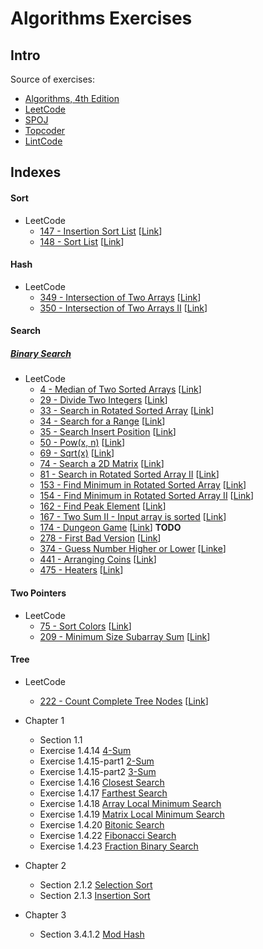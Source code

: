 # Algorithms Exercises
## Intro
Source of exercises:
- [Algorithms, 4th Edition](http://algs4.cs.princeton.edu/home/)
- [LeetCode](https://leetcode.com/)
- [SPOJ](http://www.spoj.com/)
- [Topcoder](https://www.topcoder.com/) 
- [LintCode](http://www.lintcode.com/en/)

## Indexes
#### Sort
- LeetCode
    - [147 - Insertion Sort List](src/com/algorithms/sort/InsertionSortList.java) [[Link](https://leetcode.com/problems/insertion-sort-list/)]
    - [148 - Sort List](src/com/algorithms/sort/SortList.java) [[Link](https://leetcode.com/problems/sort-list/)]
    
#### Hash
- LeetCode
    - [349 - Intersection of Two Arrays](src/com/algorithms/hash/IntersectionOfTwoArrays.java) [[Link](https://leetcode.com/problems/intersection-of-two-arrays/)]
    - [350 - Intersection of Two Arrays II](src/com/algorithms/hash/IntersectionOfTwoArrays2.java) [[Link](https://leetcode.com/problems/intersection-of-two-arrays-ii/)]
    
#### Search
##### [Binary Search](src/com/algorithms/search/binary/BinarySearch.java) 
- LeetCode
    - [4 - Median of Two Sorted Arrays](src/com/algorithms/search/binary/MedianOfTwoSortedArrays.java) [[Link](https://leetcode.com/problems/median-of-two-sorted-arrays/)]
    - [29 - Divide Two Integers](src/com/algorithms/search/binary/DivideTwoIntegers.java) [[Link](https://leetcode.com/problems/divide-two-integers/)]
    - [33 - Search in Rotated Sorted Array](src/com/algorithms/search/binary/SearchInRotatedSortedArray.java) [[Link](https://leetcode.com/problems/search-in-rotated-sorted-array/)]
    - [34 - Search for a Range](src/com/algorithms/search/binary/SearchForARange.java) [[Link](https://leetcode.com/problems/search-for-a-range/)]
    - [35 - Search Insert Position](src/com/algorithms/search/binary/SearchInsertPosition.java) [[Link](https://leetcode.com/problems/search-insert-position/)]
    - [50 - Pow(x, n)](src/com/algorithms/search/binary/Pow.java) [[Link](https://leetcode.com/problems/powx-n/)]
    - [69 - Sqrt(x)](src/com/algorithms/search/binary/Sqrt.java) [[Link](https://leetcode.com/problems/sqrtx/)]
    - [74 - Search a 2D Matrix](src/com/algorithms/search/binary/Search2DMatrix.java) [[Link](https://leetcode.com/problems/search-a-2d-matrix/)]
    - [81 - Search in Rotated Sorted Array II](src/com/algorithms/search/binary/SearchInRotatedSortedArray2.java) [[Link](https://leetcode.com/problems/search-in-rotated-sorted-array-ii/)]
    - [153 - Find Minimum in Rotated Sorted Array](src/com/algorithms/search/binary/FindMinimumInRotatedSortedArray.java) [[Link](https://leetcode.com/problems/find-minimum-in-rotated-sorted-array/)]
    - [154 - Find Minimum in Rotated Sorted Array II](src/com/algorithms/search/binary/FindMinimumInRotatedSortedArray2.java) [[Link](https://leetcode.com/problems/find-minimum-in-rotated-sorted-array-ii/)]
    - [162 - Find Peak Element](src/com/algorithms/search/binary/FindPeakElement.java) [[Link](https://leetcode.com/problems/find-peak-element/)]
    - [167 - Two Sum II - Input array is sorted](src/com/algorithms/search/binary/TwoSum2.java) [[Link](https://leetcode.com/problems/two-sum-ii-input-array-is-sorted/)]
    - [174 - Dungeon Game](src/com/algorithms/search/binary/DungeonGame.java) [[Link](https://leetcode.com/problems/dungeon-game/)] __TODO__
    - [278 - First Bad Version](src/com/algorithms/search/binary/FirstBadVersion.java) [[Link](https://leetcode.com/problems/first-bad-version/)]
    - [374 - Guess Number Higher or Lower](src/com/algorithms/search/binary/GuessNumberHigherOrLower.java) [[Linke](https://leetcode.com/problems/guess-number-higher-or-lower/)]
    - [441 - Arranging Coins](src/com/algorithms/search/binary/ArrangingCoins.java) [[Link](https://leetcode.com/problems/arranging-coins/)]
    - [475 - Heaters](src/com/algorithms/search/binary/Heaters.java) [[Link](https://leetcode.com/problems/heaters/)]
    
#### Two Pointers
- LeetCode
    - [75 - Sort Colors](src/com/algorithms/sort/SortColors.java) [[Link](https://leetcode.com/problems/sort-colors/)]
    - [209 - Minimum Size Subarray Sum](src/com/algorithms/search/twopointer/MinimumSizeSubarraySum.java) [[Link](https://leetcode.com/problems/minimum-size-subarray-sum/)]
    
#### Tree
- LeetCode
    - [222 - Count Complete Tree Nodes](src/com/algorithms/tree/CountCompleteTreeNodes.java) [[Link](https://leetcode.com/problems/count-complete-tree-nodes/)]

- Chapter 1
    - Section 1.1 
    - Exercise 1.4.14 [4-Sum](src/com/algorithms/search/nsum/FourSum.java)
    - Exercise 1.4.15-part1 [2-Sum](src/com/algorithms/search/nsum/TwoSum.java)
    - Exercise 1.4.15-part2 [3-Sum](src/com/algorithms/search/nsum/ThreeSum.java)
    - Exercise 1.4.16 [Closest Search](src/com/algorithms/search/distance/ClosestSearch.java)
    - Exercise 1.4.17 [Farthest Search](src/com/algorithms/search/distance/FarthestSearch.java)
    - Exercise 1.4.18 [Array Local Minimum Search](src/com/algorithms/search/local/ArrayLocalMinSearch.java)
    - Exercise 1.4.19 [Matrix Local Minimum Search](src/com/algorithms/search/local/MatrixLocalMinSearch.java)
    - Exercise 1.4.20 [Bitonic Search](src/com/algorithms/search/bitonic/BitonicSearch.java)
    - Exercise 1.4.22 [Fibonacci Search](src/com/algorithms/search/binary/FibonacciSearch.java)
    - Exercise 1.4.23 [Fraction Binary Search](src/com/algorithms/search/binary/FractionBinarySearch.java)
    
- Chapter 2
    - Section 2.1.2 [Selection Sort](src/com/algorithms/sort/SelectionSort.java)
    - Section 2.1.3 [Insertion Sort](src/com/algorithms/sort/InsertionSort.java)
    
- Chapter 3
    - Section 3.4.1.2 [Mod Hash](src/com/algorithms/hash/ModHash.java)

